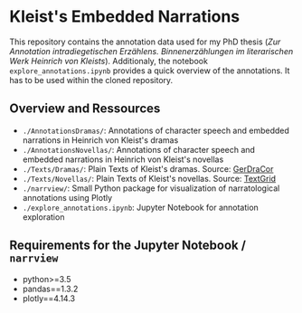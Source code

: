 # Kleist's Embedded Narrations
This repository contains the annotation data used for my PhD thesis
(*Zur Annotation intradiegetischen Erzählens. Binnenerzählungen im literarischen Werk Heinrich von Kleists*).
Additionaly, the notebook `explore_annotations.ipynb` provides a quick overview of the annotations.
It has to be used within the cloned repository.

## Overview and Ressources
- `./AnnotationsDramas/`: Annotations of character speech and embedded narrations in Heinrich von Kleist's dramas
- `./AnnotationsNovellas/`: Annotations of character speech and embedded narrations in Heinrich von Kleist's novellas
- `./Texts/Dramas/`: Plain Texts of Kleist's dramas. Source: [GerDraCor](https://dracor.org/ger)
- `./Texts/Novellas/`: Plain Texts of Kleist's novellas. Source: [TextGrid](https://textgrid.de/de/digitale-bibliothek)
- `./narrview/`: Small Python package for visualization of narratological annotations using Plotly
- `./explore_annotations.ipynb`: Jupyter Notebook for annotation exploration


## Requirements for the Jupyter Notebook / `narrview`
- python>=3.5
- pandas==1.3.2
- plotly==4.14.3